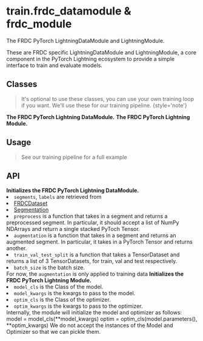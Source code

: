 # train.frdc_datamodule & frdc_module

<tldr>
The FRDC PyTorch LightningDataModule and LightningModule.
</tldr>

These are FRDC specific LightningDataModule and LightningModule,
a core component in the PyTorch Lightning ecosystem to provide a simple
interface to train and evaluate models.

## Classes

> It's optional to use these classes, you can use your own training loop
> if you want. We'll use these for our training pipeline.
> {style='note'}

<deflist type="medium">
<def title="FRDCDataModule">
<b>The FRDC PyTorch Lightning DataModule.</b>
</def>
<def title="FRDCModule">
<b>The FRDC PyTorch Lightning Module.</b>
</def>
</deflist>

## Usage

> See our training pipeline for a full example

## API

<deflist>
<def title="FRDCDataModule(segments, labels, preprocess, augmentation, train_val_test_split, batch_size)">
<b>Initializes the FRDC PyTorch Lightning DataModule.</b><br/>
<list>
<li><code>segments</code>, <code>labels</code> are retrieved from
<list>
<li><a href="load.md" anchor="frdcdataset">FRDCDataset</a></li>
<li><a href="preprocessing.extract_segments.md">Segmentation</a></li>
</list>
</li>
<li><code>preprocess</code> is a function that takes in a segment and returns a preprocessed
segment. In particular, it should accept a list of NumPy NDArrays and return
a single stacked PyToch Tensor.</li>
<li><code>augmentation</code> is a function that takes in a segment and returns an augmented
segment. In particular, it takes in a PyTorch Tensor and returns another.</li>
<li><code>train_val_test_split</code> is a function that takes a TensorDataset and returns
a list of 3 TensorDatasets, for train, val and test respectively.</li>
<li><code>batch_size</code> is the batch size.</li>
</list>
<note>For now, the <code>augmentation</code> is only applied to training
data</note>
</def>
<def title="FRDCModule(model_cls, model_kwargs, optim_cls, optim_kwargs)">
<b>Initializes the FRDC PyTorch Lightning Module.</b><br/>
<list>
<li><code>model_cls</code> is the Class of the model.</li>
<li><code>model_kwargs</code> is the kwargs to pass to the model.</li>
<li><code>optim_cls</code> is the Class of the optimizer.</li>
<li><code>optim_kwargs</code> is the kwargs to pass to the optimizer.</li>
</list>
Internally, the module will initialize the model and optimizer as follows:
<code-block lang="python">
model = model_cls(**model_kwargs)
optim = optim_cls(model.parameters(), **optim_kwargs)
</code-block>
<note>We do not accept the instances of the Model and Optimizer so
that we can pickle them.</note>
</def>
</deflist>
